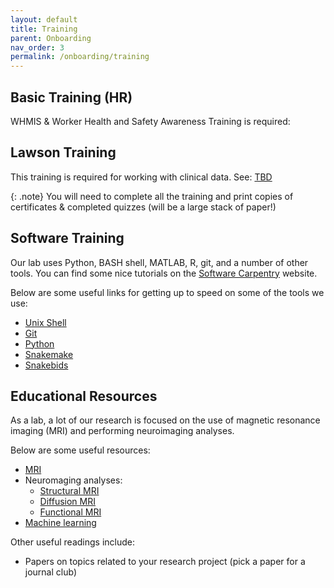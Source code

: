 ```yaml
---
layout: default
title: Training
parent: Onboarding
nav_order: 3
permalink: /onboarding/training
---
```


## Basic Training (HR)
WHMIS & Worker Health and Safety Awareness Training is required:
[](https://www.uwo.ca/hr/learning/required)

<!-- Need updated link here -->
## Lawson Training
This training is required for working with clinical data. See:
[TBD](#)

{: .note}
You will need to complete all the training and print copies of certificates &
completed quizzes (will be a large stack of paper!)

## Software Training
Our lab uses Python, BASH shell, MATLAB, R, git, and a number of other tools.
You can find some nice tutorials on the 
[Software Carpentry](https://software-carpentry.org) website.

Below are some useful links for getting up to speed on some of the tools we use:
* [Unix Shell](https://swcarpentry.github.io/shell-novice)
* [Git](https://swcarpentry.github.io/git-novice)
* [Python](https://swcarpentry.github.io/python-novice-inflammation)
* [Snakemake](https://carpentries-incubator.github.io/workflows-snakemake/01-introduction/index.html)
* [Snakebids](https://snakebids.readthedocs.io/en/stable/)

## Educational Resources
As a lab, a lot of our research is focused on the use of magnetic resonance 
imaging (MRI) and performing neuroimaging analyses. 

Below are some useful resources:
* [MRI](https://www.imaios.com/en/e-mri)
* Neuromaging analyses:
  * [Structural MRI](https://carpentries-incubator.github.io/SDC-BIDS-sMRI/)
  * [Diffusion MRI](https://carpentries-incubator.github.io/SDC-BIDS-dMRI/)
  * [Functional MRI](https://carpentries-incubator.github.io/SDC-BIDS-fMRI/)
* [Machine learning](https://carpentries-incubator.github.io/machine-learning-novice-sklearn/)

Other useful readings include:
* Papers on topics related to your research project (pick a paper for a journal
club)
